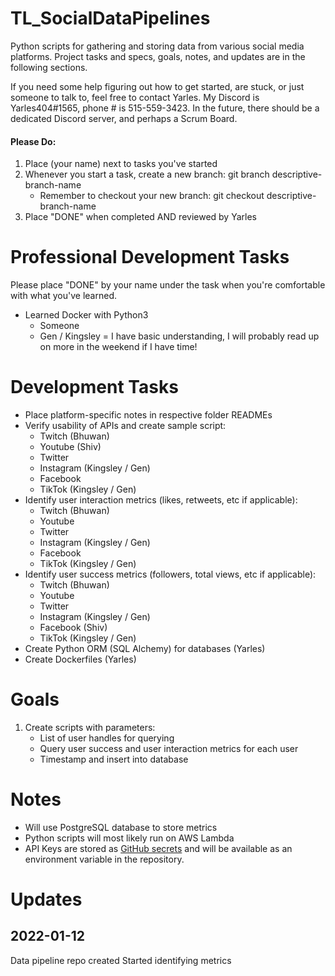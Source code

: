 # TL_SocialDataPipelines
Python scripts for gathering and storing data from various social media platforms. Project tasks and specs, goals, notes, and updates are in the following sections.

If you need some help figuring out how to get started, are stuck, or just someone to talk to, feel free to contact Yarles. My Discord is Yarles404#1565, phone # is 515-559-3423. In the future, there should be a dedicated Discord server, and perhaps a Scrum Board.
#### Please Do:
1. Place (your name) next to tasks you've started
2. Whenever you start a task, create a new branch: git branch descriptive-branch-name
   - Remember to checkout your new branch: git checkout descriptive-branch-name
3. Place "DONE" when completed AND reviewed by Yarles
# Professional Development Tasks
Please place "DONE" by your name under the task when you're comfortable with what you've learned.
- Learned Docker with Python3
  - Someone
  - Gen / Kingsley = I have basic understanding, I will probably read up on more in the weekend if I have time!


# Development Tasks
- Place platform-specific notes in respective folder READMEs
- Verify usability of APIs and create sample script:
  - Twitch (Bhuwan)
  - Youtube (Shiv)
  - Twitter
  - Instagram (Kingsley / Gen)
  - Facebook 
  - TikTok (Kingsley / Gen)
- Identify user interaction metrics (likes, retweets, etc if applicable):
  - Twitch (Bhuwan)
  - Youtube
  - Twitter
  - Instagram (Kingsley / Gen)
  - Facebook 
  - TikTok (Kingsley / Gen)
- Identify user success metrics (followers, total views, etc if applicable):
  - Twitch (Bhuwan)
  - Youtube
  - Twitter
  - Instagram (Kingsley / Gen)
  - Facebook (Shiv)
  - TikTok (Kingsley / Gen)
- Create Python ORM (SQL Alchemy) for databases (Yarles)
- Create Dockerfiles (Yarles)


# Goals
1. Create scripts with parameters:
   - List of user handles for querying
   - Query user success and user interaction metrics for each user
   - Timestamp and insert into database

# Notes
- Will use PostgreSQL database to store metrics
- Python scripts will most likely run on AWS Lambda
- API Keys are stored as [GitHub secrets](https://docs.github.com/en/actions/security-guides/encrypted-secrets) and will be available as an environment variable in the repository.

# Updates
## 2022-01-12
Data pipeline repo created
Started identifying metrics

